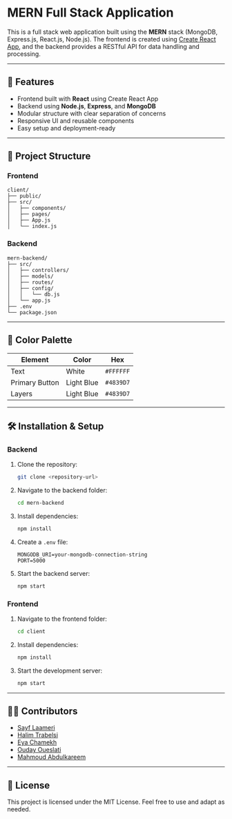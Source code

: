 # MERN Full Stack Application

This is a full stack web application built using the **MERN** stack (MongoDB, Express.js, React.js, Node.js). The frontend is created using [Create React App](https://github.com/facebook/create-react-app), and the backend provides a RESTful API for data handling and processing.

---

## 🚀 Features

- Frontend built with **React** using Create React App
- Backend using **Node.js**, **Express**, and **MongoDB**
- Modular structure with clear separation of concerns
- Responsive UI and reusable components
- Easy setup and deployment-ready

---

## 📁 Project Structure

### Frontend
```
client/
├── public/
├── src/
│   ├── components/
│   ├── pages/
│   ├── App.js
│   └── index.js
```

### Backend
```
mern-backend/
├── src/
│   ├── controllers/
│   ├── models/
│   ├── routes/
│   ├── config/
│   │   └── db.js
│   └── app.js
├── .env
└── package.json
```

---

## 🎨 Color Palette

| Element        | Color      | Hex       |
|----------------|------------|-----------|
| Text           | White      | `#FFFFFF` |
| Primary Button | Light Blue | `#4839D7` |
| Layers         | Light Blue | `#4839D7` |

---

## 🛠 Installation & Setup

### Backend

1. Clone the repository:
   ```bash
   git clone <repository-url>
   ```

2. Navigate to the backend folder:
   ```bash
   cd mern-backend
   ```

3. Install dependencies:
   ```bash
   npm install
   ```

4. Create a `.env` file:
   ```
   MONGODB_URI=your-mongodb-connection-string
   PORT=5000
   ```

5. Start the backend server:
   ```bash
   npm start
   ```

### Frontend

1. Navigate to the frontend folder:
   ```bash
   cd client
   ```

2. Install dependencies:
   ```bash
   npm install
   ```

3. Start the development server:
   ```bash
   npm start
   ```

---

## 👨‍💻 Contributors

- [Sayf Laameri](https://github.com/LaameriSayf)
- [Halim Trabelsi](https://github.com/HalimTrabelsi)
- [Eya Chamekh](https://github.com/eyachamekh)
- [Ouday Oueslati](https://github.com/oudayoueslati)
- [Mahmoud Abdulkareem](https://github.com/MahmoudAbdulkareem)

---

## 📜 License

This project is licensed under the MIT License. Feel free to use and adapt as needed.
